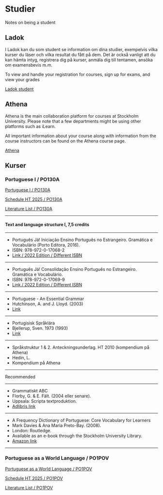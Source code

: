 # Studier
Notes on being a student


## Ladok

I Ladok kan du som student se information om dina studier, exempelvis vilka kurser du läser och vilka resultat du fått på dem. Det är också vanligt att du kan hämta intyg, registrera dig på kurser, anmäla dig till tentamen, ansöka om examensbevis m.m.

To view and handle your registration for courses, sign up for exams, and view your grades

[Ladok student](https://www.student.ladok.se/student/app/studentwebb/)

## Athena

Athena is the main collaboration platform for courses at Stockholm University. Please note that a few departments might be using other platforms such as iLearn. 

All important information about your course along with information from the course instructors can be found on the Athena course page.

[Athena](https://athena.itslearning.com/)


## Kurser

### Portuguese I / PO130A


[Portuguese I / PO130A](https://utbildning.su.se/english/education/course-catalogue/po/po130a?semester=HT2025&eventcode=07167)

[Schedule HT 2025 / PO130A](https://cloud.timeedit.net/su/web/stud1/s.html?sid=3&type=courseevent&h=t&object=cevt_07167_HT2025&startdate=20250802&enddate=20260417&l=en&h2=2)

[Literature List / PO130A](https://albatross.it.su.se/api/education/literaturelist/pdf/PO130A/HT2025/45946/en)

----

#### Text and language structure I, 7,5 credits

---

* Português Já! Iniciação Ensino Português no Estrangeiro. Gramática e Vocabulário (Porto Editora, 2016).
* ISBN: 978-972-0-17068-2
* [Link / 2022 Edition / Different ISBN](https://www.wook.pt/livro/portugues-ja-iniciacao/16896293)

---

* Português Já! Consolidação Ensino Português no Estrangeiro. Gramática e Vocabulário.
* ISBN: 978-972-0-17069-9
* [Link / 2022 Edition / Different ISBN](https://www.wook.pt/livro/portugues-ja-consolidacao/16786243)

---

* Portuguese - An Essential Grammar
* Hutchinson, A. and J. Lloyd. (2003)
* [Link](https://www.taylorfrancis.com/books/mono/10.4324/9781315307190/portuguese-amelia-hutchinson-cristina-sousa-janet-lloyd)

---

* Portugisisk Språklära 
* Bjellerup, Sven. 1973 (1993)
* [Link](https://www.studentlitteratur.se/kurslitteratur/sprakvetenskap-och-sprakdidaktik/ovriga-sprak/portugisisk-spraklara)

---

* Språkstruktur 1 & 2. Anteckningsunderlag. HT 2010 (kompendium på Athena)
* Hedin, L.
* Kompendium på Athena

---

Recommended

---

* Grammatiskt ABC
* Florby, G. & E. Fält. (2004 eller senare).
* Uppsala: Scripta textproduktion.
* [Adlibris link](https://www.adlibris.com/sv/bok/grammatiskt-abc-grammatiska-termer-och-begrepp-for-effektiva-sprakstudier-9789189154353)

---

* A Frequency Dictionary of Portuguese: Core Vocabulary for Learners 
* Mark Davies & Ana Maria Preto-Bay. (2008).
* London: Routledge.
* Available as an e-book through the Stockholm University Library.
* [Amazon link](https://www.amazon.com/Frequency-Dictionary-Portuguese-Routledge-Dictionaries/dp/0415419972)
  
---


### Portuguese as a World Language / PO1POV

[Portuguese as a World Language / PO1POV](https://utbildning.su.se/english/education/course-catalogue/po/po1pov?semester=HT2025&eventcode=07168)

[Schedule HT 2025 / PO1POV](https://cloud.timeedit.net/su/web/stud1/s.html?sid=3&type=courseevent&h=t&object=cevt_07168_HT2025&startdate=20250802&enddate=20260417&l=en&h2=2)

[Literature List / PO1POV](https://albatross.it.su.se/api/education/literaturelist/pdf/PO130A/HT2025/45946/en)
